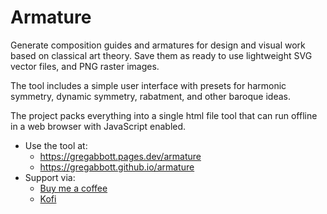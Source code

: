 # Armature
Generate composition guides and armatures for design and visual work based on classical art theory. Save them as ready to use lightweight SVG vector files, and PNG raster images.

The tool includes a simple user interface with presets for harmonic symmetry, dynamic symmetry, rabatment, and other baroque ideas.

The project packs everything into a single html file tool that can run offline in a web browser with JavaScript enabled. 

- Use the tool at:
  - https://gregabbott.pages.dev/armature
  - https://gregabbott.github.io/armature
- Support via:
  - [Buy me a coffee](https://buymeacoffee.com/gregabbott)
  - [Kofi](https://ko-fi.com/gregabbott)
